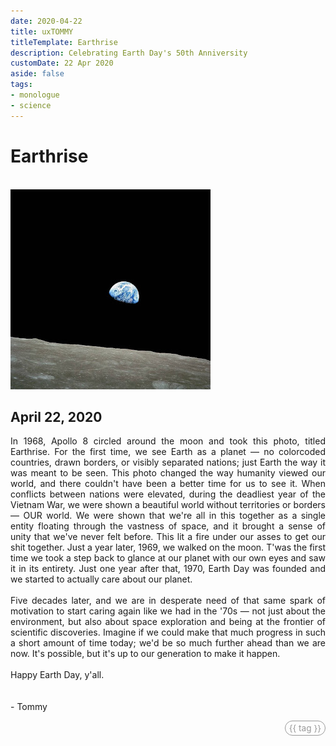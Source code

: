 ```yaml
---
date: 2020-04-22
title: uxTOMMY
titleTemplate: Earthrise
description: Celebrating Earth Day's 50th Anniversity
customDate: 22 Apr 2020
aside: false
tags:
- monologue
- science
---
```


<h1>Earthrise</h1>

<br>
<img src="../assets/blogpics/Earthrise.jpg" alt="A photo of Earth rising over the horizon of the moon."/>

<h2>April 22, 2020</h2>

<p>
    In 1968, Apollo 8 circled around the moon and took this photo, titled Earthrise. For the first time, we see Earth as a planet — no colorcoded countries, drawn borders, or visibly separated nations; just Earth the way it was meant to be seen. This photo changed the way humanity viewed our world, and there couldn't have been a better time for us to see it. When conflicts between nations were elevated, during the deadliest year of the Vietnam War, we were shown a beautiful world without territories or borders — OUR world. We were shown that we're all in this together as a single entity floating through the vastness of space, and it brought a sense of unity that we've never felt before. This lit a fire under our asses to get our shit together. Just a year later, 1969, we walked on the moon. T'was the first time we took a step back to glance at our planet with our own eyes and saw it in its entirety. Just one year after that, 1970, Earth Day was founded and we started to actually care about our planet.
    <br><br>
    Five decades later, and we are in desperate need of that same spark of motivation to start caring again like we had in the '70s — not just about the environment, but also about space exploration and being at the frontier of scientific discoveries. Imagine if we could make that much progress in such a short amount of time today; we'd be so much further ahead than we are now. It's possible, but it's up to our generation to make it happen.
    <br><br>
    Happy Earth Day, y'all.
    <br><br><br>
    - Tommy
</p>

<div v-for="blog in blogs">
    <span id="tags" v-if="blog.basename == '2020-04-22'">
        <span id="tagPills" v-for="tag in blog.tags">
            {{ tag }}
        </span>
    </span>
</div>

<style scoped>
img {
    margin: 0 auto;
}
p {
    text-align: justify;
}

#tags {
    display: flex;
    justify-content: end;
}
#tagPills {
    color: #999;
    font-size: .85rem;
    border: 1px #999 solid;
    border-radius: 1rem;
    padding: 3px 6px;
    margin-left: 4px;
}
</style>

<script>
export default {
    data() {
        return {
            blogs: <!--@include: ../blogs-metadata.json-->
        }
    }
}
</script>